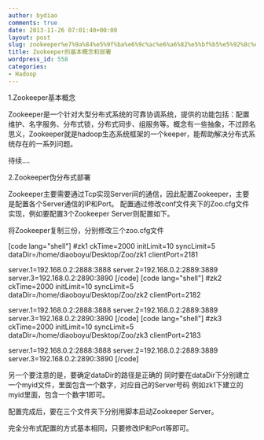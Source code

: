 ```yaml
---
author: bydiao
comments: true
date: 2013-11-26 07:01:40+00:00
layout: post
slug: zookeeper%e7%9a%84%e5%9f%ba%e6%9c%ac%e6%a6%82%e5%bf%b5%e5%92%8c%e9%83%a8%e7%bd%b2
title: Zookeeper的基本概念和部署
wordpress_id: 558
categories:
- Hadoop
---
```


1.Zookeeper基本概念

Zookeeper是一个针对大型分布式系统的可靠协调系统，提供的功能包括：配置维护、名字服务、分布式锁，分布式同步、组服务等。概念有一些抽象，不过顾名思义，Zookeeper就是hadoop生态系统框架的一个keeper，能帮助解决分布式系统存在的一系列问题。

待续....


2.Zookeeper伪分布式部署


Zookeeper主要需要通过Tcp实现Server间的通信，因此配置Zookeeper，主要是配置各个Server通信的IP和Port。
配置通过修改conf文件夹下的Zoo.cfg文件实现，例如要配置3个Zookeeper Server则配置如下。

将Zookeeper复制三份，分别修改三个zoo.cfg文件

[code lang="shell"]
#zk1
ckTime=2000
initLimit=10
syncLimit=5
dataDir=/home/diaoboyu/Desktop/Zoo/zk1
clientPort=2181

server.1=192.168.0.2:2888:3888
server.2=192.168.0.2:2889:3889
server.3=192.168.0.2:2890:3890
[/code]
[code lang="shell"]
#zk2
ckTime=2000
initLimit=10
syncLimit=5
dataDir=/home/diaoboyu/Desktop/Zoo/zk2
clientPort=2182

server.1=192.168.0.2:2888:3888
server.2=192.168.0.2:2889:3889
server.3=192.168.0.2:2890:3890
[/code]
[code lang="shell"]
#zk3
ckTime=2000
initLimit=10
syncLimit=5
dataDir=/home/diaoboyu/Desktop/Zoo/zk3
clientPort=2183

server.1=192.168.0.2:2888:3888
server.2=192.168.0.2:2889:3889
server.3=192.168.0.2:2890:3890
[/code]

另一个要注意的是，要确定dataDir的路径是正确的
同时要在dataDir下分别建立一个myid文件，里面包含一个数字，对应自己的Server号码
例如zk1下建立的myid里面，包含一个数字1即可。

配置完成后，要在三个文件夹下分别用脚本启动Zookeeper Server。

完全分布式配置的方式基本相同，只要修改IP和Port等即可。
